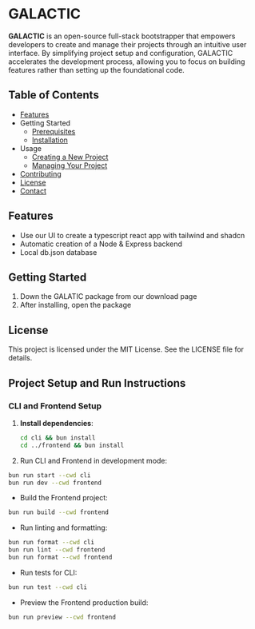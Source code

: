 # GALACTIC

**GALACTIC** is an open-source full-stack bootstrapper that empowers developers to create and manage their projects through an intuitive user interface. By simplifying project setup and configuration, GALACTIC accelerates the development process, allowing you to focus on building features rather than setting up the foundational code.

## Table of Contents

- [Features](#features)
- Getting Started
  - [Prerequisites](#prerequisites)
  - [Installation](#installation)
- Usage
  - [Creating a New Project](#creating-a-new-project)
  - [Managing Your Project](#managing-your-project)
- [Contributing](#contributing)
- [License](#license)
- [Contact](#contact)

## Features

- Use our UI to create a typescript react app with tailwind and shadcn
- Automatic creation of a Node & Express backend
- Local db.json database

## Getting Started

1. Down the GALATIC package from our download page
2. After installing, open the package

## License

This project is licensed under the MIT License. See the LICENSE file for details.

## Project Setup and Run Instructions

### CLI and Frontend Setup

1. **Install dependencies**:
   ```bash
   cd cli && bun install
   cd ../frontend && bun install

2. Run CLI and Frontend in development mode:

```bash
bun run start --cwd cli
bun run dev --cwd frontend
```

- Build the Frontend project:

```bash
bun run build --cwd frontend
```

- Run linting and formatting:

```bash
bun run format --cwd cli
bun run lint --cwd frontend
bun run format --cwd frontend
```

- Run tests for CLI:
```bash
bun run test --cwd cli
```

- Preview the Frontend production build:

```bash
bun run preview --cwd frontend
```